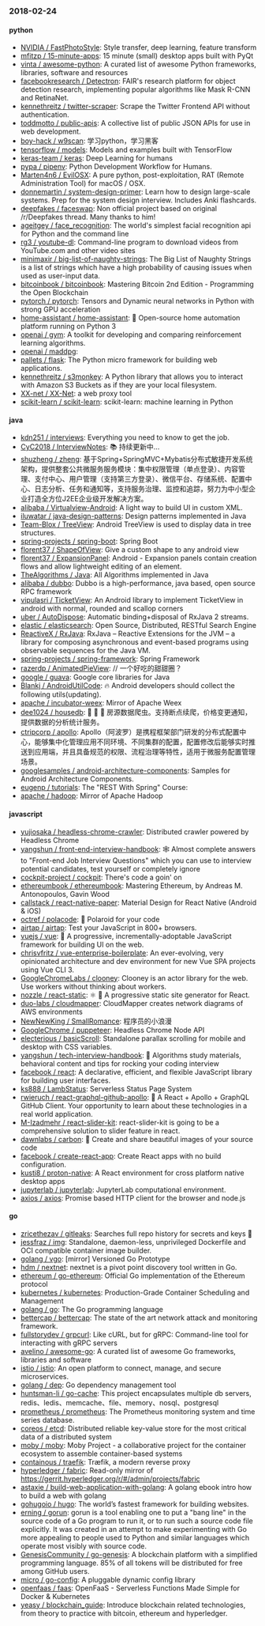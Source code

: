 ### 2018-02-24

#### python
* [NVIDIA / FastPhotoStyle](https://github.com/NVIDIA/FastPhotoStyle): Style transfer, deep learning, feature transform
* [mfitzp / 15-minute-apps](https://github.com/mfitzp/15-minute-apps): 15 minute (small) desktop apps built with PyQt
* [vinta / awesome-python](https://github.com/vinta/awesome-python): A curated list of awesome Python frameworks, libraries, software and resources
* [facebookresearch / Detectron](https://github.com/facebookresearch/Detectron): FAIR's research platform for object detection research, implementing popular algorithms like Mask R-CNN and RetinaNet.
* [kennethreitz / twitter-scraper](https://github.com/kennethreitz/twitter-scraper): Scrape the Twitter Frontend API without authentication.
* [toddmotto / public-apis](https://github.com/toddmotto/public-apis): A collective list of public JSON APIs for use in web development.
* [boy-hack / w9scan](https://github.com/boy-hack/w9scan): 学习python，学习黑客
* [tensorflow / models](https://github.com/tensorflow/models): Models and examples built with TensorFlow
* [keras-team / keras](https://github.com/keras-team/keras): Deep Learning for humans
* [pypa / pipenv](https://github.com/pypa/pipenv): Python Development Workflow for Humans.
* [Marten4n6 / EvilOSX](https://github.com/Marten4n6/EvilOSX): A pure python, post-exploitation, RAT (Remote Administration Tool) for macOS / OSX.
* [donnemartin / system-design-primer](https://github.com/donnemartin/system-design-primer): Learn how to design large-scale systems. Prep for the system design interview. Includes Anki flashcards.
* [deepfakes / faceswap](https://github.com/deepfakes/faceswap): Non official project based on original /r/Deepfakes thread. Many thanks to him!
* [ageitgey / face_recognition](https://github.com/ageitgey/face_recognition): The world's simplest facial recognition api for Python and the command line
* [rg3 / youtube-dl](https://github.com/rg3/youtube-dl): Command-line program to download videos from YouTube.com and other video sites
* [minimaxir / big-list-of-naughty-strings](https://github.com/minimaxir/big-list-of-naughty-strings): The Big List of Naughty Strings is a list of strings which have a high probability of causing issues when used as user-input data.
* [bitcoinbook / bitcoinbook](https://github.com/bitcoinbook/bitcoinbook): Mastering Bitcoin 2nd Edition - Programming the Open Blockchain
* [pytorch / pytorch](https://github.com/pytorch/pytorch): Tensors and Dynamic neural networks in Python with strong GPU acceleration
* [home-assistant / home-assistant](https://github.com/home-assistant/home-assistant): 🏡 Open-source home automation platform running on Python 3
* [openai / gym](https://github.com/openai/gym): A toolkit for developing and comparing reinforcement learning algorithms.
* [openai / maddpg](https://github.com/openai/maddpg): 
* [pallets / flask](https://github.com/pallets/flask): The Python micro framework for building web applications.
* [kennethreitz / s3monkey](https://github.com/kennethreitz/s3monkey): A Python library that allows you to interact with Amazon S3 Buckets as if they are your local filesystem.
* [XX-net / XX-Net](https://github.com/XX-net/XX-Net): a web proxy tool
* [scikit-learn / scikit-learn](https://github.com/scikit-learn/scikit-learn): scikit-learn: machine learning in Python

#### java
* [kdn251 / interviews](https://github.com/kdn251/interviews): Everything you need to know to get the job.
* [CyC2018 / InterviewNotes](https://github.com/CyC2018/InterviewNotes): 📚 持续更新中...
* [shuzheng / zheng](https://github.com/shuzheng/zheng): 基于Spring+SpringMVC+Mybatis分布式敏捷开发系统架构，提供整套公共微服务服务模块：集中权限管理（单点登录）、内容管理、支付中心、用户管理（支持第三方登录）、微信平台、存储系统、配置中心、日志分析、任务和通知等，支持服务治理、监控和追踪，努力为中小型企业打造全方位J2EE企业级开发解决方案。
* [alibaba / Virtualview-Android](https://github.com/alibaba/Virtualview-Android): A light way to build UI in custom XML.
* [iluwatar / java-design-patterns](https://github.com/iluwatar/java-design-patterns): Design patterns implemented in Java
* [Team-Blox / TreeView](https://github.com/Team-Blox/TreeView): Android TreeView is used to display data in tree structures.
* [spring-projects / spring-boot](https://github.com/spring-projects/spring-boot): Spring Boot
* [florent37 / ShapeOfView](https://github.com/florent37/ShapeOfView): Give a custom shape to any android view
* [florent37 / ExpansionPanel](https://github.com/florent37/ExpansionPanel): Android - Expansion panels contain creation flows and allow lightweight editing of an element.
* [TheAlgorithms / Java](https://github.com/TheAlgorithms/Java): All Algorithms implemented in Java
* [alibaba / dubbo](https://github.com/alibaba/dubbo): Dubbo is a high-performance, java based, open source RPC framework
* [vipulasri / TicketView](https://github.com/vipulasri/TicketView): An Android library to implement TicketView in android with normal, rounded and scallop corners
* [uber / AutoDispose](https://github.com/uber/AutoDispose): Automatic binding+disposal of RxJava 2 streams.
* [elastic / elasticsearch](https://github.com/elastic/elasticsearch): Open Source, Distributed, RESTful Search Engine
* [ReactiveX / RxJava](https://github.com/ReactiveX/RxJava): RxJava – Reactive Extensions for the JVM – a library for composing asynchronous and event-based programs using observable sequences for the Java VM.
* [spring-projects / spring-framework](https://github.com/spring-projects/spring-framework): Spring Framework
* [razerdp / AnimatedPieView](https://github.com/razerdp/AnimatedPieView): // 一个好吃的甜甜圈？
* [google / guava](https://github.com/google/guava): Google core libraries for Java
* [Blankj / AndroidUtilCode](https://github.com/Blankj/AndroidUtilCode): 🔥 Android developers should collect the following utils(updating).
* [apache / incubator-weex](https://github.com/apache/incubator-weex): Mirror of Apache Weex
* [dee1024 / housedb](https://github.com/dee1024/housedb): 🏡 🏡 🏡 房源数据爬虫。支持断点续爬，价格变更通知，提供数据的分析统计服务。
* [ctripcorp / apollo](https://github.com/ctripcorp/apollo): Apollo（阿波罗）是携程框架部门研发的分布式配置中心，能够集中化管理应用不同环境、不同集群的配置，配置修改后能够实时推送到应用端，并且具备规范的权限、流程治理等特性，适用于微服务配置管理场景。
* [googlesamples / android-architecture-components](https://github.com/googlesamples/android-architecture-components): Samples for Android Architecture Components.
* [eugenp / tutorials](https://github.com/eugenp/tutorials): The "REST With Spring" Course:
* [apache / hadoop](https://github.com/apache/hadoop): Mirror of Apache Hadoop

#### javascript
* [yujiosaka / headless-chrome-crawler](https://github.com/yujiosaka/headless-chrome-crawler): Distributed crawler powered by Headless Chrome
* [yangshun / front-end-interview-handbook](https://github.com/yangshun/front-end-interview-handbook): 🕸 Almost complete answers to "Front-end Job Interview Questions" which you can use to interview potential candidates, test yourself or completely ignore
* [cockpit-project / cockpit](https://github.com/cockpit-project/cockpit): There's code a goin' on
* [ethereumbook / ethereumbook](https://github.com/ethereumbook/ethereumbook): Mastering Ethereum, by Andreas M. Antonopoulos, Gavin Wood
* [callstack / react-native-paper](https://github.com/callstack/react-native-paper): Material Design for React Native (Android & iOS)
* [octref / polacode](https://github.com/octref/polacode): 📸 Polaroid for your code
* [airtap / airtap](https://github.com/airtap/airtap): Test your JavaScript in 800+ browsers.
* [vuejs / vue](https://github.com/vuejs/vue): 🖖 A progressive, incrementally-adoptable JavaScript framework for building UI on the web.
* [chrisvfritz / vue-enterprise-boilerplate](https://github.com/chrisvfritz/vue-enterprise-boilerplate): An ever-evolving, very opinionated architecture and dev environment for new Vue SPA projects using Vue CLI 3.
* [GoogleChromeLabs / clooney](https://github.com/GoogleChromeLabs/clooney): Clooney is an actor library for the web. Use workers without thinking about workers.
* [nozzle / react-static](https://github.com/nozzle/react-static): ⚛️ 🚀 A progressive static site generator for React.
* [duo-labs / cloudmapper](https://github.com/duo-labs/cloudmapper): CloudMapper creates network diagrams of AWS environments
* [NewNewKing / SmallRomance](https://github.com/NewNewKing/SmallRomance): 程序员的小浪漫
* [GoogleChrome / puppeteer](https://github.com/GoogleChrome/puppeteer): Headless Chrome Node API
* [electerious / basicScroll](https://github.com/electerious/basicScroll): Standalone parallax scrolling for mobile and desktop with CSS variables.
* [yangshun / tech-interview-handbook](https://github.com/yangshun/tech-interview-handbook): 💯 Algorithms study materials, behavioral content and tips for rocking your coding interview
* [facebook / react](https://github.com/facebook/react): A declarative, efficient, and flexible JavaScript library for building user interfaces.
* [ks888 / LambStatus](https://github.com/ks888/LambStatus): Serverless Status Page System
* [rwieruch / react-graphql-github-apollo](https://github.com/rwieruch/react-graphql-github-apollo): 🚀 A React + Apollo + GraphQL GitHub Client. Your opportunity to learn about these technologies in a real world application.
* [M-Izadmehr / react-slider-kit](https://github.com/M-Izadmehr/react-slider-kit): react-slider-kit is going to be a comprehensive solution to slider feature in react.
* [dawnlabs / carbon](https://github.com/dawnlabs/carbon): 🎨 Create and share beautiful images of your source code
* [facebook / create-react-app](https://github.com/facebook/create-react-app): Create React apps with no build configuration.
* [kusti8 / proton-native](https://github.com/kusti8/proton-native): A React environment for cross platform native desktop apps
* [jupyterlab / jupyterlab](https://github.com/jupyterlab/jupyterlab): JupyterLab computational environment.
* [axios / axios](https://github.com/axios/axios): Promise based HTTP client for the browser and node.js

#### go
* [zricethezav / gitleaks](https://github.com/zricethezav/gitleaks): Searches full repo history for secrets and keys 🔑
* [jessfraz / img](https://github.com/jessfraz/img): Standalone, daemon-less, unprivileged Dockerfile and OCI compatible container image builder.
* [golang / vgo](https://github.com/golang/vgo): [mirror] Versioned Go Prototype
* [hdm / nextnet](https://github.com/hdm/nextnet): nextnet is a pivot point discovery tool written in Go.
* [ethereum / go-ethereum](https://github.com/ethereum/go-ethereum): Official Go implementation of the Ethereum protocol
* [kubernetes / kubernetes](https://github.com/kubernetes/kubernetes): Production-Grade Container Scheduling and Management
* [golang / go](https://github.com/golang/go): The Go programming language
* [bettercap / bettercap](https://github.com/bettercap/bettercap): The state of the art network attack and monitoring framework.
* [fullstorydev / grpcurl](https://github.com/fullstorydev/grpcurl): Like cURL, but for gRPC: Command-line tool for interacting with gRPC servers
* [avelino / awesome-go](https://github.com/avelino/awesome-go): A curated list of awesome Go frameworks, libraries and software
* [istio / istio](https://github.com/istio/istio): An open platform to connect, manage, and secure microservices.
* [golang / dep](https://github.com/golang/dep): Go dependency management tool
* [huntsman-li / go-cache](https://github.com/huntsman-li/go-cache): This project encapsulates multiple db servers, redis、ledis、memcache、file、memory、nosql、postgresql
* [prometheus / prometheus](https://github.com/prometheus/prometheus): The Prometheus monitoring system and time series database.
* [coreos / etcd](https://github.com/coreos/etcd): Distributed reliable key-value store for the most critical data of a distributed system
* [moby / moby](https://github.com/moby/moby): Moby Project - a collaborative project for the container ecosystem to assemble container-based systems
* [containous / traefik](https://github.com/containous/traefik): Træfik, a modern reverse proxy
* [hyperledger / fabric](https://github.com/hyperledger/fabric): Read-only mirror of https://gerrit.hyperledger.org/r/#/admin/projects/fabric
* [astaxie / build-web-application-with-golang](https://github.com/astaxie/build-web-application-with-golang): A golang ebook intro how to build a web with golang
* [gohugoio / hugo](https://github.com/gohugoio/hugo): The world’s fastest framework for building websites.
* [erning / gorun](https://github.com/erning/gorun): gorun is a tool enabling one to put a "bang line" in the source code of a Go program to run it, or to run such a source code file explicitly. It was created in an attempt to make experimenting with Go more appealing to people used to Python and similar languages which operate most visibly with source code.
* [GenesisCommunity / go-genesis](https://github.com/GenesisCommunity/go-genesis): A blockchain platform with a simplified programming language. 85% of all tokens will be distributed for free among GitHub users.
* [micro / go-config](https://github.com/micro/go-config): A pluggable dynamic config library
* [openfaas / faas](https://github.com/openfaas/faas): OpenFaaS - Serverless Functions Made Simple for Docker & Kubernetes
* [yeasy / blockchain_guide](https://github.com/yeasy/blockchain_guide): Introduce blockchain related technologies, from theory to practice with bitcoin, ethereum and hyperledger.
